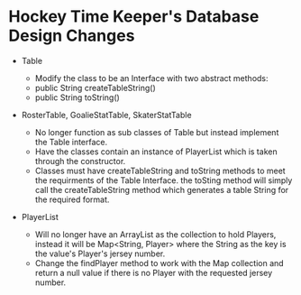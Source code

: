 # Hockey Time Keeper's Database Design Changes

* Table 
  * Modify the class to be an Interface with two abstract methods:
  * public String createTableString()
  * public String toString()

* RosterTable, GoalieStatTable, SkaterStatTable 
  * No longer function as sub classes of Table but instead implement the Table interface. 
  * Have the classes contain an instance of PlayerList which is taken through the constructor. 
  * Classes must have createTableString and toString methods to meet the requirments of the Table Interface. the toSting method will simply call the createTableString method which generates a table String for the required format.

* PlayerList 
  * Will no longer have an ArrayList as the collection to hold Players, instead it will be Map<String, Player> where the String as the key is the value's Player's jersey number.
  * Change the findPlayer method to work with the Map collection and return a null value if there is no Player with the requested jersey number.
